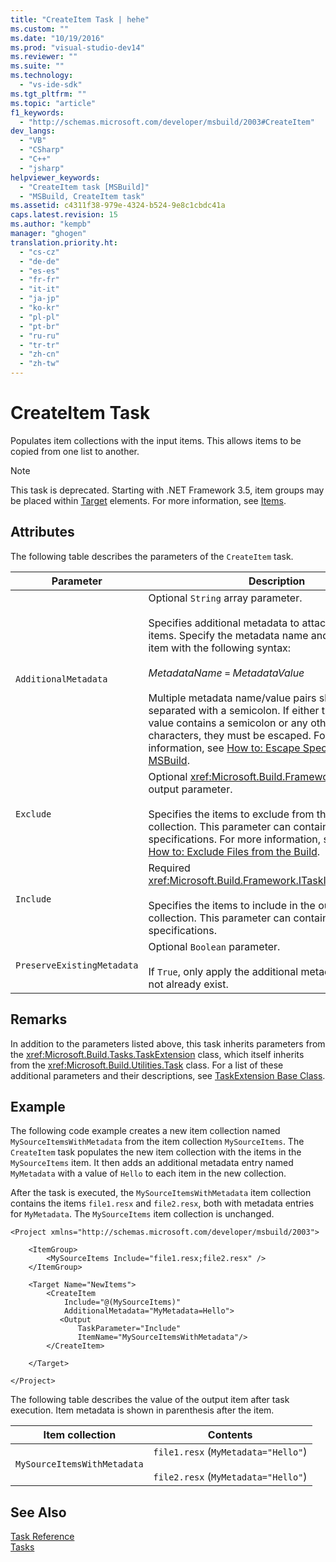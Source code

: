 ```yaml
---
title: "CreateItem Task | hehe"
ms.custom: ""
ms.date: "10/19/2016"
ms.prod: "visual-studio-dev14"
ms.reviewer: ""
ms.suite: ""
ms.technology: 
  - "vs-ide-sdk"
ms.tgt_pltfrm: ""
ms.topic: "article"
f1_keywords: 
  - "http://schemas.microsoft.com/developer/msbuild/2003#CreateItem"
dev_langs: 
  - "VB"
  - "CSharp"
  - "C++"
  - "jsharp"
helpviewer_keywords: 
  - "CreateItem task [MSBuild]"
  - "MSBuild, CreateItem task"
ms.assetid: c4311f38-979e-4324-b524-9e8c1cbdc41a
caps.latest.revision: 15
ms.author: "kempb"
manager: "ghogen"
translation.priority.ht: 
  - "cs-cz"
  - "de-de"
  - "es-es"
  - "fr-fr"
  - "it-it"
  - "ja-jp"
  - "ko-kr"
  - "pl-pl"
  - "pt-br"
  - "ru-ru"
  - "tr-tr"
  - "zh-cn"
  - "zh-tw"
---
```

# CreateItem Task
Populates item collections with the input items. This allows items to be copied from one list to another.  
  
> [!NOTE]
>  This task is deprecated. Starting with .NET Framework 3.5, item groups may be placed within [Target](../reference/target-element--msbuild-.md) elements. For more information, see [Items](../reference/msbuild-items.md).  
  
## Attributes  
 The following table describes the parameters of the `CreateItem` task.  
  
|Parameter|Description|  
|---------------|-----------------|  
|`AdditionalMetadata`|Optional `String` array parameter.<br /><br /> Specifies additional metadata to attach to the output items.  Specify the metadata name and value for the item with the following syntax:<br /><br /> *MetadataName* `=` *MetadataValue*<br /><br /> Multiple metadata name/value pairs should be separated with a semicolon. If either the name or the value contains a semicolon or any other special characters, they must be escaped. For more information, see [How to: Escape Special Characters in MSBuild](../reference/how-to--escape-special-characters-in-msbuild.md).|  
|`Exclude`|Optional <xref:Microsoft.Build.Framework.ITaskItem>`[]` output parameter.<br /><br /> Specifies the items to exclude from the output item collection. This parameter can contain wildcard specifications. For more information, see [Items](../reference/msbuild-items.md) and [How to: Exclude Files from the Build](../reference/how-to--exclude-files-from-the-build.md).|  
|`Include`|Required <xref:Microsoft.Build.Framework.ITaskItem>`[]`parameter.<br /><br /> Specifies the items to include in the output item collection. This parameter can contain wildcard specifications.|  
|`PreserveExistingMetadata`|Optional `Boolean` parameter.<br /><br /> If `True`, only apply the additional metadata if they do not already exist.|  
  
## Remarks  
 In addition to the parameters listed above, this task inherits parameters from the <xref:Microsoft.Build.Tasks.TaskExtension> class, which itself inherits from the <xref:Microsoft.Build.Utilities.Task> class. For a list of these additional parameters and their descriptions, see [TaskExtension Base Class](../reference/taskextension-base-class.md).  
  
## Example  
 The following code example creates a new item collection named `MySourceItemsWithMetadata` from the item collection `MySourceItems`. The `CreateItem` task populates the new item collection with the items in the `MySourceItems` item. It then adds an additional metadata entry named `MyMetadata` with a value of `Hello` to each item in the new collection.  
  
 After the task is executed, the `MySourceItemsWithMetadata` item collection contains the items `file1.resx` and `file2.resx`, both with metadata entries for `MyMetadata`. The `MySourceItems` item collection is unchanged.  
  
```  
<Project xmlns="http://schemas.microsoft.com/developer/msbuild/2003">  
  
    <ItemGroup>  
        <MySourceItems Include="file1.resx;file2.resx" />  
    </ItemGroup>  
  
    <Target Name="NewItems">  
        <CreateItem  
            Include="@(MySourceItems)"  
            AdditionalMetadata="MyMetadata=Hello">  
           <Output  
               TaskParameter="Include"  
               ItemName="MySourceItemsWithMetadata"/>  
        </CreateItem>  
  
    </Target>  
  
</Project>  
```  
  
 The following table describes the value of the output item after task execution. Item metadata is shown in parenthesis after the item.  
  
|Item collection|Contents|  
|---------------------|--------------|  
|`MySourceItemsWithMetadata`|`file1.resx` (`MyMetadata="Hello"`)<br /><br /> `file2.resx` (`MyMetadata="Hello"`)|  
  
## See Also  
 [Task Reference](../reference/msbuild-task-reference.md)   
 [Tasks](../reference/msbuild-tasks.md)